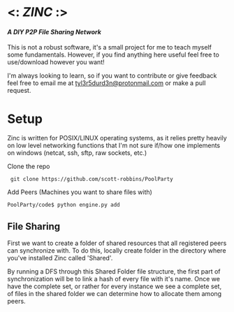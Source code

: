 # <: *ZINC* :>
#### *A DIY P2P File Sharing Network* 
This is not a robust software, it's a small project for me
to teach myself some fundamentals. However, if you find anything
here useful feel free to use/download however you want!
 
I'm always looking to learn, so if you want to contribute or give
feedback feel free to email me at tyl3r5durd3n@protonmail.com or 
make a pull request. 

# Setup
Zinc is written for POSIX/LINUX operating systems, as it relies 
pretty heavily on low level networking functions that I'm not sure
if/how one implements on windows (netcat, ssh, sftp, raw sockets, etc.)

Clone the repo

`` git clone https://github.com/scott-robbins/PoolParty``

Add Peers (Machines you want to share files with)

``PoolParty/code$ python engine.py add ``

## File Sharing 
First we want to create a folder of shared resources that all registered
peers can synchronize with. To do this, locally create folder in the 
directory where you've installed Zinc called 'Shared'.

By running a DFS through this Shared Folder file structure, the first part
of synchronization will be to link a hash of every file with it's name. 
Once we have the complete set, or rather for every instance we see a complete
set, of files in the shared folder we can determine how to allocate them among
peers. 

 